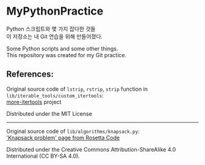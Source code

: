# MyPythonPractice

Python 스크립트와 몇 가지 잡다한 것들<br>
이 저장소는 내 Git 연습을 위해 만들어졌다.

Some Python scripts and some other things.<br>
This repository was created for my Git practice.

## References:

Original source code of `lstrip`, `rstrip`, `strip` function in `lib/iterable_tools/custom_itertools`:<br>
[more-itertools](https://github.com/more-itertools/more-itertools) project

Distributed under the MIT License

-----

Original source code of `lib/algorithms/knapsack.py`:<br>
['Knapsack problem' page from Rosetta Code](https://rosettacode.org/wiki/Knapsack_problem/0-1)

Distributed under the Creative Commons Attribution-ShareAlike 4.0 International (CC BY-SA 4.0).
